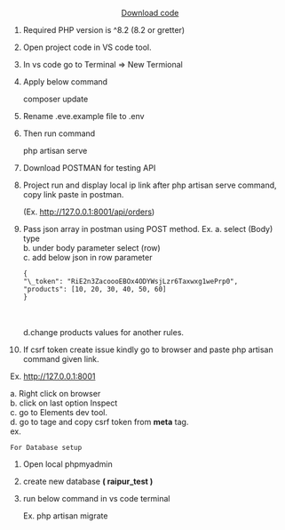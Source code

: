 <p align="center"><a href="https://github.com/tawatesumit/diwali_sale.git" target="_blank">Download code</a></p>

1.  Required PHP version is ^8.2 (8.2 or gretter)

2.  Open project code in VS code tool.

3.  In vs code go to Terminal => New Termional

4.  Apply below command

    composer update

5.  Rename .eve.example file to .env

6.  Then run command

    php artisan serve

7.  Download POSTMAN for testing API

8.  Project run and display local ip link after php artisan serve command, copy link paste in postman.

    (Ex. http://127.0.0.1:8001/api/orders)

9.  Pass json array in postman using POST method.
    Ex.
    a. select (Body) type<br>
    b. under body parameter select (row)<br>
    c. add below json in row parameter<br>

        {
        "\_token": "RiE2n3ZacoooEBOx4ODYWsjLzr6Taxwxg1wePrp0",
        "products": [10, 20, 30, 40, 50, 60]
        }

    <br><br>
    d.change products values for another rules. <br>

10. If csrf token create issue kindly go to browser and paste php artisan command given link.

Ex. http://127.0.0.1:8001 <br>

a. Right click on browser <br>
b. click on last option Inspect <br>
c. go to Elements dev tool. <br>
d. go to <html><head> tage and copy csrf token from <b>meta</b> tag. <br>
ex. <meta name="csrf-token" content="DQUOwAZXPjSUzth5nEVAzflCDhYapXeBbGCSRwht"> <br>

    For Database setup

1. Open local phpmyadmin

2. create new database <b>( raipur_test )</b>

3. run below command in vs code terminal

    Ex. php artisan migrate
